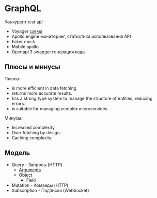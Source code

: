 # GraphQL

Конкурент rest api

- Voyager [схема](https://habr.com/ru/articles/852998/)
- Apollo engine мониторинг, статистика использования API
- Faker mock
- Mobile apollo
- Openapi 3 swagger генерация кода

## Плюсы и минусы

Плюсы:

- is more efficient in data fetching.
- returns more accurate results.
- has a strong type system to manage the structure of entities, reducing errors.
- is suitable for managing complex microservices.

Минусы:

- Increased complexity
- Over fetching by design
- Caching complexity

## Модель

- Query - Запросы (HTTP)
  - [Arguments](https://habr.com/ru/articles/876782/)
  - Object
    - Field
- Mutation - Команды (HTTP)
- Subscription - Подписки (WebSocket)
